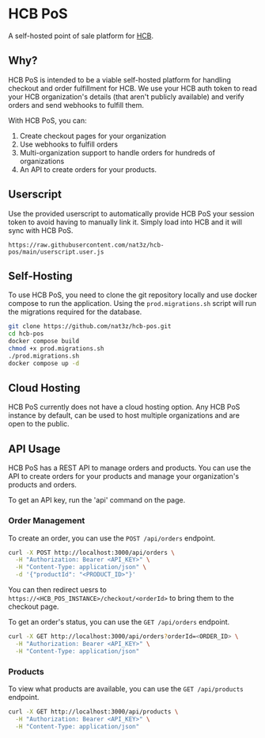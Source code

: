 # HCB PoS

A self-hosted point of sale platform for [HCB](https://hcb.hackclub.com).

## Why?

HCB PoS is intended to be a viable self-hosted platform for handling checkout and order fulfillment for HCB. We use your HCB auth token to
read your HCB organization's details (that aren't publicly available) and verify orders and send webhooks to fulfill them.

With HCB PoS, you can:

1. Create checkout pages for your organization
1. Use webhooks to fulfill orders
1. Multi-organization support to handle orders for hundreds of organizations
1. An API to create orders for your products.

## Userscript

Use the provided userscript to automatically provide HCB PoS your session token to avoid having to manually link it. Simply load into HCB and it will sync with HCB PoS.

```text
https://raw.githubusercontent.com/nat3z/hcb-pos/main/userscript.user.js
```

## Self-Hosting

To use HCB PoS, you need to clone the git repository locally and use docker compose to run the application. Using the `prod.migrations.sh` script will run the migrations required for the database.

```bash
git clone https://github.com/nat3z/hcb-pos.git
cd hcb-pos
docker compose build
chmod +x prod.migrations.sh
./prod.migrations.sh
docker compose up -d
```

## Cloud Hosting

HCB PoS currently does not have a cloud hosting option. Any HCB PoS instance by default, can be used to host multiple organizations and are open to the public.

## API Usage

HCB PoS has a REST API to manage orders and products. You can use the API to create orders for your products and manage your organization's products and orders.

To get an API key, run the 'api' command on the page.

### Order Management

To create an order, you can use the `POST /api/orders` endpoint.

```bash
curl -X POST http://localhost:3000/api/orders \
  -H "Authorization: Bearer <API_KEY>" \
  -H "Content-Type: application/json" \
  -d '{"productId": "<PRODUCT_ID>"}'
```

You can then redirect uesrs to `https://<HCB_POS_INSTANCE>/checkout/<orderId>` to bring them to the checkout page.

To get an order's status, you can use the `GET /api/orders` endpoint.

```bash
curl -X GET http://localhost:3000/api/orders?orderId=<ORDER_ID> \
  -H "Authorization: Bearer <API_KEY>" \
  -H "Content-Type: application/json"
```

### Products

To view what products are available, you can use the `GET /api/products` endpoint.

```bash
curl -X GET http://localhost:3000/api/products \
  -H "Authorization: Bearer <API_KEY>" \
  -H "Content-Type: application/json"
```
